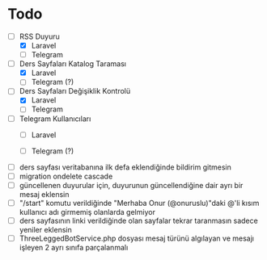 # Todo

- [ ] RSS Duyuru
	- [x] Laravel
	- [ ] Telegram

- [ ] Ders Sayfaları Katalog Taraması
	- [x] Laravel 
	- [ ] Telegram (?)

- [ ] Ders Sayfaları Değişiklik Kontrolü
	- [x] Laravel
	- [ ] Telegram

- [ ] Telegram Kullanıcıları
	- [ ] Laravel
	- [ ] Telegram (?)


- [ ] ders sayfası veritabanına ilk defa eklendiğinde bildirim gitmesin
- [ ] migration ondelete cascade
- [ ] güncellenen duyurular için, duyurunun güncellendiğine dair ayrı bir mesaj eklensin
- [ ] "/start" komutu verildiğinde "Merhaba Onur (@onuruslu)"daki  @'li kısım kullanıcı adı girmemiş olanlarda gelmiyor
- [ ] ders sayfasının linki verildiğinde olan sayfalar tekrar taranmasın sadece yeniler eklensin
- [ ] ThreeLeggedBotService.php dosyası mesaj türünü algılayan ve mesajı işleyen 2 ayrı sınıfa parçalanmalı
